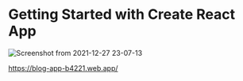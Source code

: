 # Getting Started with Create React App
![Screenshot from 2021-12-27 23-07-13](https://user-images.githubusercontent.com/57672103/147494875-8911d0ea-a8f7-41f9-8027-9b19105dda0d.png)

https://blog-app-b4221.web.app/
